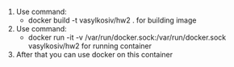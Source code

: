 1. Use command:
    - docker build -t vasylkosiv/hw2 .
for building image
2. Use command:
    - docker run -it -v /var/run/docker.sock:/var/run/docker.sock  vasylkosiv/hw2
for running container
3. After that you can use docker on this container
